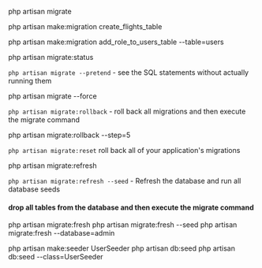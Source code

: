 php artisan migrate

php artisan make:migration create_flights_table

php artisan make:migration add_role_to_users_table --table=users

php artisan migrate:status

`php artisan migrate --pretend` - see the SQL statements without actually running them

php artisan migrate --force

`php artisan migrate:rollback` - roll back all migrations and then execute the migrate command

php artisan migrate:rollback --step=5

`php artisan migrate:reset` roll back all of your application's migrations

php artisan migrate:refresh

`php artisan migrate:refresh --seed` - Refresh the database and run all database seeds

####  drop all tables from the database and then execute the migrate command
php artisan migrate:fresh
php artisan migrate:fresh --seed
php artisan migrate:fresh --database=admin

php artisan make:seeder UserSeeder
php artisan db:seed
php artisan db:seed --class=UserSeeder
